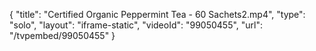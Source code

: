 {
    "title": "Certified Organic Peppermint Tea - 60 Sachets2.mp4",
    "type": "solo",
    "layout": "iframe-static",
    "videoId": "99050455",
    "url": "\/tvpembed\/99050455"
}